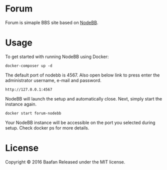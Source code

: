 # Forum

Forum is simaple BBS site based on [NodeBB](https://github.com/NodeBB/NodeBB).

# Usage

To get started with running NodeBB using Docker:

```
docker-composer up -d
```

The default port of nodebb is 4567. Also open below link to press enter the administrator username, e-mail and password.

```
http://127.0.0.1:4567
```

NodeBB will launch the setup and automatically close. Next, simply start the instance again.

```
docker start forum-nodebb
```

Your NodeBB instance will be accessible on the port you selected during setup. Check docker ps for more details.

# License

Copyright © 2016 Baafan Released under the MIT license.
